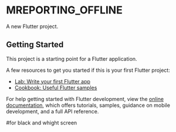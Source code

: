 # MREPORTING_OFFLINE

A new Flutter project.

## Getting Started

This project is a starting point for a Flutter application.

A few resources to get you started if this is your first Flutter project:

- [Lab: Write your first Flutter app](https://docs.flutter.dev/get-started/codelab)
- [Cookbook: Useful Flutter samples](https://docs.flutter.dev/cookbook)

For help getting started with Flutter development, view the
[online documentation](https://docs.flutter.dev/), which offers tutorials,
samples, guidance on mobile development, and a full API reference.

#for black and whight screen
<!-- <application android:icon="@mipmap/ic_launcher" android:label="MyApp" android:allowBackup="false" android:fullBackupContent="false"> -->
<!-- android:allowBackup="false" 
android:fullBackupContent="false" -->